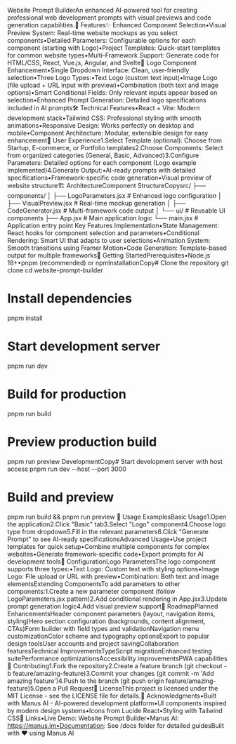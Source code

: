 Website Prompt BuilderAn enhanced AI-powered tool for creating professional web development prompts with visual previews and code generation capabilities.🚀 Features✨ Enhanced Component Selection•Visual Preview System: Real-time website mockups as you select components•Detailed Parameters: Configurable options for each component (starting with Logo)•Project Templates: Quick-start templates for common website types•Multi-Framework Support: Generate code for HTML/CSS, React, Vue.js, Angular, and Svelte🎯 Logo Component Enhancement•Single Dropdown Interface: Clean, user-friendly selection•Three Logo Types:•Text Logo (custom text input)•Image Logo (file upload + URL input with preview)•Combination (both text and image options)•Smart Conditional Fields: Only relevant inputs appear based on selection•Enhanced Prompt Generation: Detailed logo specifications included in AI prompts🛠 Technical Features•React + Vite: Modern development stack•Tailwind CSS: Professional styling with smooth animations•Responsive Design: Works perfectly on desktop and mobile•Component Architecture: Modular, extensible design for easy enhancement🎨 User Experience1.Select Template (optional): Choose from Startup, E-commerce, or Portfolio templates2.Choose Components: Select from organized categories (General, Basic, Advanced)3.Configure Parameters: Detailed options for each component (Logo example implemented)4.Generate Output:•AI-ready prompts with detailed specifications•Framework-specific code generation•Visual preview of website structure🏗 ArchitectureComponent StructureCopysrc/
├── components/
│   ├── LogoParameters.jsx     # Enhanced logo configuration
│   ├── VisualPreview.jsx      # Real-time mockup generation
│   ├── CodeGenerator.jsx      # Multi-framework code output
│   └── ui/                    # Reusable UI components
├── App.jsx                    # Main application logic
└── main.jsx                   # Application entry point
Key Features Implementation•State Management: React hooks for component selection and parameters•Conditional Rendering: Smart UI that adapts to user selections•Animation System: Smooth transitions using Framer Motion•Code Generation: Template-based output for multiple frameworks🚀 Getting StartedPrerequisites•Node.js 18+•pnpm (recommended) or npmInstallationCopy# Clone the repository
git clone <repository-url>
cd website-prompt-builder

# Install dependencies
pnpm install

# Start development server
pnpm run dev

# Build for production
pnpm run build

# Preview production build
pnpm run preview
DevelopmentCopy# Start development server with host access
pnpm run dev --host --port 3000

# Build and preview
pnpm run build && pnpm run preview
🎯 Usage ExamplesBasic Usage1.Open the application2.Click "Basic" tab3.Select "Logo" component4.Choose logo type from dropdown5.Fill in the relevant parameters6.Click "Generate Prompt" to see AI-ready specificationsAdvanced Usage•Use project templates for quick setup•Combine multiple components for complex websites•Generate framework-specific code•Export prompts for AI development tools🔧 ConfigurationLogo ParametersThe logo component supports three types:•Text Logo: Custom text with styling options•Image Logo: File upload or URL with preview•Combination: Both text and image elementsExtending ComponentsTo add parameters to other components:1.Create a new parameter component (follow LogoParameters.jsx pattern)2.Add conditional rendering in App.jsx3.Update prompt generation logic4.Add visual preview support🌟 RoadmapPlanned EnhancementsHeader component parameters (layout, navigation items, styling)Hero section configuration (backgrounds, content alignment, CTAs)Form builder with field types and validationNavigation menu customizationColor scheme and typography optionsExport to popular design toolsUser accounts and project savingCollaboration featuresTechnical ImprovementsTypeScript migrationEnhanced testing suitePerformance optimizationsAccessibility improvementsPWA capabilities🤝 Contributing1.Fork the repository2.Create a feature branch (git checkout -b feature/amazing-feature)3.Commit your changes (git commit -m 'Add amazing feature')4.Push to the branch (git push origin feature/amazing-feature)5.Open a Pull Request📝 LicenseThis project is licensed under the MIT License - see the LICENSE file for details.🙏 Acknowledgments•Built with Manus AI - AI-powered development platform•UI components inspired by modern design systems•Icons from Lucide React•Styling with Tailwind CSS🔗 Links•Live Demo: Website Prompt Builder•Manus AI: https://manus.im•Documentation: See /docs folder for detailed guidesBuilt with ❤️ using Manus AI
